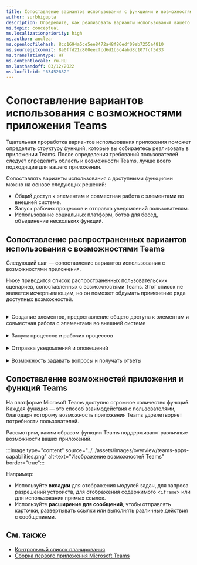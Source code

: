 ```yaml
---
title: Сопоставление вариантов использования с функциями и возможностями приложения Teams
author: surbhigupta
description: Определите, как реализовать варианты использования вашего приложения в рамках интерфейса, функций и возможностей Teams. Сопоставьте распространенные варианты использования с доступными функциями и возможностями.
ms.topic: conceptual
ms.localizationpriority: high
ms.author: anclear
ms.openlocfilehash: 8cc1694a5ce5ee8472a48f86edf09eb7255a4810
ms.sourcegitcommit: 8a0ffd21c800eecfcd6d1b5c4abd8c107fcf3d33
ms.translationtype: HT
ms.contentlocale: ru-RU
ms.lasthandoff: 03/12/2022
ms.locfileid: "63452832"
---
```

# <a name="map-your-use-cases-to-teams-app-features"></a>Сопоставление вариантов использования с возможностями приложения Teams

Тщательная проработка вариантов использования приложения поможет определить структуру функций, которые вы собираетесь реализовать в приложении Teams. После определения требований пользователей следует определить область и возможности Teams, лучше всего подходящие для вашего приложения.

Сопоставлять варианты использования с доступными функциями можно на основе следующих решений:

* Общий доступ к элементам и совместная работа с элементами во внешней системе.
* Запуск рабочих процессов и отправка уведомлений пользователям.
* Использование социальных платформ, ботов для бесед, объединение нескольких функций.

## <a name="common-use-cases-mapped-to-teams-capabilities"></a>Сопоставление распространенных вариантов использования с возможностями Teams

Следующий шаг — сопоставление вариантов использования с возможностями приложения.

Ниже приводится список распространенных пользовательских сценариев, сопоставленных с возможностями Teams. Этот список не является исчерпывающим, но он поможет обдумать применение ряда доступных возможностей.
</br>
</br>
<details>
<summary>Создание элементов, предоставление общего доступа к элементам и совместная работа с элементами во внешней системе</summary>

Приложения для взаимодействия с данными

| **Если требуется...** | **Попробуйте использовать...** |
| --- | --- |
| Находить внешние системы и публиковать результаты в виде интерактивных карточек. | Расширения для сообщений с командами поиска |
| Собирать сведения для вставки в хранилище данных или для выполнения расширенных поисковых запросов. | Расширения для сообщений с командами действий |
| Создавать встроенные веб-интерфейсы для просмотра данных, работы с данными и предоставления общего доступа к данным.. | Вкладки |
| Публиковать данные и отправлять их из клиента Teams. | Соединители и веб-перехватчики|
| Собирать или отображать информацию, используя интерактивные модальные формы в любом нужном месте. | Модули задач |

</details>
</br>
<details>
<summary>Запуск процессов и рабочих процессов</summary>

Быстрый способ запуска процессов и рабочих процессов во внешних системах.

| **Если требуется...** | **Попробуйте использовать...** |
| --- | --- |
| Обрабатывать сообщения, чтобы дать пользователям возможность быстро отправлять содержимое сообщений в ваши веб-службы. | Расширения для сообщений — команды действий |
| Открывать сообщения на вкладках, в ботах или в расширениях для сообщений, чтобы собирать информацию перед запуском рабочего процесса. | Модули задач |
| Взаимодействовать с пользователями, используя текст и карточки с форматированием. | Боты для бесед |
| Оптимальный выбор для простого двустороннего взаимодействия, когда не требуется создавать полнофункциональный бот для бесед. |  Исходящие веб-перехватчики |

</details>
</br>
<details>
<summary>Отправка уведомлений и оповещений</summary>

Отправка асинхронных уведомлений и оповещений пользователям в Teams.

| **Если требуется...** | **Попробуйте использовать...** |
| --- | --- |
| Отправлять заблаговременные сообщения группам, каналам или отдельным пользователям. | Боты для бесед |
| Разрешить каналу подписаться на получение сообщений. Соединитель дает пользователям возможность настраивать подписку, используя страницу конфигурации. | Соединители и входящие веб-перехватчики |

</details>
</br>
<details>
<summary>Возможность задавать вопросы и получать ответы</summary>

Общение с пользователями, предоставление ответов на запросы пользователей

| **Если требуется...** | **Попробуйте использовать...** |
| --- | --- |
| Обработка естественного языка, искусственный интеллект, машинное обучение, все прочие расхожие модные выражения. Используйте бот на основе интеллектуального облака, способный подключать пользователей к нужным ответам. | Боты для бесед |
| Встроить ваш существующий веб-портал в Teams или создать версию специально для Teams, чтобы получить дополнительную функциональность. | Вкладки |

</details>

## <a name="app-capabilities-mapped-to-features"></a>Сопоставление возможностей приложения и функций Teams

На платформе Microsoft Teams доступно огромное количество функций. Каждая функция — это способ взаимодействия с пользователями, благодаря которому возможность приложения Teams удовлетворяет потребности пользователей.

Рассмотрим, каким образом функции Teams поддерживают различные возможности ваших приложений.

:::image type="content" source="../../assets/images/overview/teams-apps-capabilities.png" alt-text="Изображение возможностей Teams" border="true":::

Например:

* Используйте **вкладки** для отображения модулей задач, для запроса разрешений устройств, для отображения содержимого <`iframe`> или для использования прямых ссылок.
* Используйте **расширение для сообщений**, чтобы отправлять карточки, развертывать ссылки или выполнять различные действия с сообщениями.

## <a name="see-also"></a>См. также

* [Контрольный список планирования](../design/planning-checklist.md)
* [Сборка первого приложения Microsoft Teams](../../get-started/get-started-overview.md)
